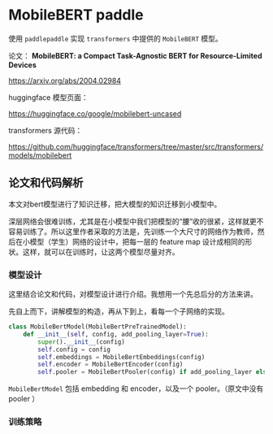 # MobileBERT paddle

使用 `paddlepaddle` 实现 `transformers` 中提供的 `MobileBERT` 模型。


论文： **MobileBERT: a Compact Task-Agnostic BERT for Resource-Limited Devices**

https://arxiv.org/abs/2004.02984


huggingface 模型页面：  

https://huggingface.co/google/mobilebert-uncased


transformers 源代码：

https://github.com/huggingface/transformers/tree/master/src/transformers/models/mobilebert


## 论文和代码解析

本文对bert模型进行了知识迁移，把大模型的知识迁移到小模型中。

深层网络会很难训练，尤其是在小模型中我们把模型的“腰”收的很紧，这样就更不容易训练了。所以这里作者采取的方法是，先训练一个大尺寸的网络作为教师，然后在小模型（学生）网络的设计中，把每一层的 feature map 设计成相同的形状。这样，就可以在训练时，让这两个模型尽量对齐。

### 模型设计

这里结合论文和代码，对模型设计进行介绍。我想用一个先总后分的方法来讲。

先自上而下，讲解模型的构造，再从下到上，看每一个子网络的实现。

```python
class MobileBertModel(MobileBertPreTrainedModel):
    def __init__(self, config, add_pooling_layer=True):
        super().__init__(config)
        self.config = config
        self.embeddings = MobileBertEmbeddings(config)
        self.encoder = MobileBertEncoder(config)
        self.pooler = MobileBertPooler(config) if add_pooling_layer else None
```

`MobileBertModel` 包括 embedding 和 encoder，以及一个 pooler。（原文中没有 pooler ）





### 训练策略













